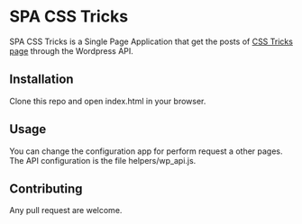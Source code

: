 # SPA CSS Tricks

SPA CSS Tricks is a Single Page Application that get the posts of <a href="https://css-tricks.com/">CSS Tricks page</a> through the Wordpress API.

## Installation

Clone this repo and open index.html in your browser.

## Usage

You can change the configuration app for perform request a other pages.
<br>
The API configuration is the file helpers/wp_api.js.

## Contributing

Any pull request are welcome.
